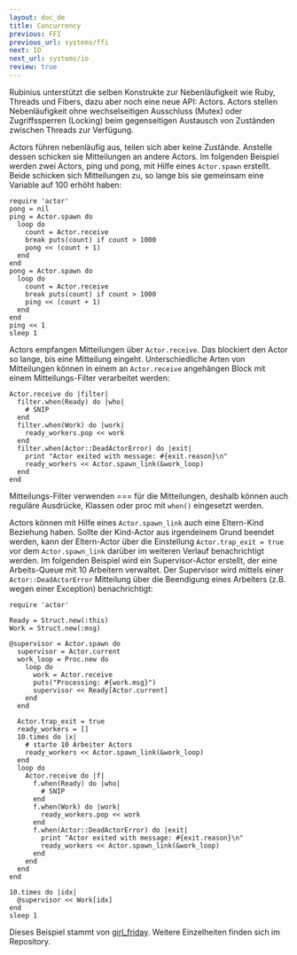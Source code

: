 ```yaml
---
layout: doc_de
title: Concurrency
previous: FFI
previous_url: systems/ffi
next: IO
next_url: systems/io
review: true
---
```


Rubinius unterstützt die selben Konstrukte zur Nebenläufigkeit wie Ruby, Threads
und Fibers, dazu aber noch eine neue API: Actors. Actors stellen Nebenläufigkeit
ohne wechselseitigen Ausschluss (Mutex) oder Zugriffssperren (Locking) beim
gegenseitigen Austausch von Zuständen zwischen Threads zur Verfügung.

Actors führen nebenläufig aus, teilen sich aber keine Zustände. Anstelle dessen
schicken sie Mitteilungen an andere Actors. Im folgenden Beispiel werden zwei
Actors, ping und pong, mit Hilfe eines `Actor.spawn` erstellt. Beide schicken
sich Mitteilungen zu, so lange bis sie gemeinsam eine Variable auf 100 erhöht
haben:

    require 'actor'
    pong = nil
    ping = Actor.spawn do
      loop do
        count = Actor.receive
        break puts(count) if count > 1000
        pong << (count + 1)
      end
    end
    pong = Actor.spawn do
      loop do
        count = Actor.receive
        break puts(count) if count > 1000
        ping << (count + 1)
      end
    end
    ping << 1
    sleep 1

Actors empfangen Mitteilungen über `Actor.receive`. Das blockiert den Actor so
lange, bis eine Mitteilung eingeht. Unterschiedliche Arten von Mitteilungen
können in einem an `Actor.receive` angehängen Block mit einem Mitteilungs-Filter
verarbeitet werden:

    Actor.receive do |filter|
      filter.when(Ready) do |who|
        # SNIP
      end
      filter.when(Work) do |work|
        ready_workers.pop << work
      end
      filter.when(Actor::DeadActorError) do |exit|
        print "Actor exited with message: #{exit.reason}\n"
        ready_workers << Actor.spawn_link(&work_loop)
      end
    end
    
Mitteilungs-Filter verwenden === für die Mitteilungen, deshalb können auch
reguläre Ausdrücke, Klassen oder proc mit `when()` eingesetzt werden.

Actors können mit Hilfe eines `Actor.spawn_link` auch eine Eltern-Kind Beziehung
haben. Sollte der Kind-Actor aus irgendeinem Grund beendet werden, kann der
Eltern-Actor über die Einstellung `Actor.trap_exit = true` vor dem
`Actor.spawn_link` darüber im weiteren Verlauf benachrichtigt werden. Im
folgenden Beispiel wird ein Supervisor-Actor erstellt, der eine Arbeits-Queue
mit 10 Arbeitern verwaltet. Der Supervisor wird mittels einer
`Actor::DeadActorError` Mitteilung über die Beendigung eines Arbeiters (z.B.
wegen einer Exception) benachrichtigt:

    require 'actor'

    Ready = Struct.new(:this)
    Work = Struct.new(:msg)

    @supervisor = Actor.spawn do
      supervisor = Actor.current
      work_loop = Proc.new do
        loop do
          work = Actor.receive
          puts("Processing: #{work.msg}")
          supervisor << Ready[Actor.current]
        end
      end

      Actor.trap_exit = true
      ready_workers = []
      10.times do |x|
        # starte 10 Arbeiter Actors
        ready_workers << Actor.spawn_link(&work_loop)
      end
      loop do
        Actor.receive do |f|
          f.when(Ready) do |who|
            # SNIP
          end
          f.when(Work) do |work|
            ready_workers.pop << work
          end
          f.when(Actor::DeadActorError) do |exit|
            print "Actor exited with message: #{exit.reason}\n"
            ready_workers << Actor.spawn_link(&work_loop)
          end
        end
      end
    end

    10.times do |idx|
      @supervisor << Work[idx]
    end
    sleep 1

Dieses Beispiel stammt von [girl_friday](http://github.com/mperham/girl_friday).
Weitere Einzelheiten finden sich im Repository.
